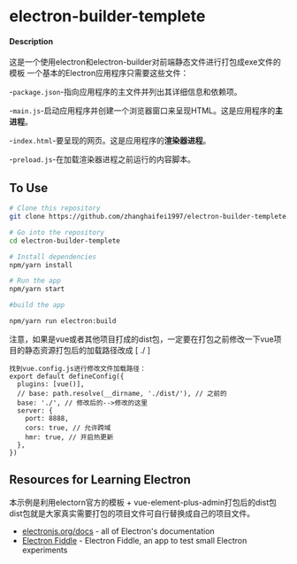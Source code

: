 # electron-builder-templete

#### Description
这是一个使用electron和electron-builder对前端静态文件进行打包成exe文件的模板
一个基本的Electron应用程序只需要这些文件：

-`package.json`-指向应用程序的主文件并列出其详细信息和依赖项。

-`main.js`-启动应用程序并创建一个浏览器窗口来呈现HTML。这是应用程序的**主进程**。

-`index.html`-要呈现的网页。这是应用程序的**渲染器进程**。

-`preload.js`-在加载渲染器进程之前运行的内容脚本。

## To Use


```bash
# Clone this repository
git clone https://github.com/zhanghaifei1997/electron-builder-templete.git

# Go into the repository
cd electron-builder-templete

# Install dependencies
npm/yarn install

# Run the app
npm/yarn start

#build the app

npm/yarn run electron:build
```

注意，如果是vue或者其他项目打成的dist包，一定要在打包之前修改一下vue项目的静态资源打包后的加载路径改成 [  ./  ]

```
找到vue.config.js进行修改文件加载路径：
export default defineConfig({
  plugins: [vue()],
  // base: path.resolve(__dirname, './dist/'), // 之前的
  base: './', // 修改后的-->修改的这里
  server: {
    port: 8888,
    cors: true, // 允许跨域
    hmr: true, // 开启热更新
  },
})
```
## Resources for Learning Electron
本示例是利用electorn官方的模板 + vue-element-plus-admin打包后的dist包
dist包就是大家真实需要打包的项目文件可自行替换成自己的项目文件。
- [electronjs.org/docs](https://electronjs.org/docs) - all of Electron's documentation
- [Electron Fiddle](https://electronjs.org/fiddle) - Electron Fiddle, an app to test small Electron experiments
